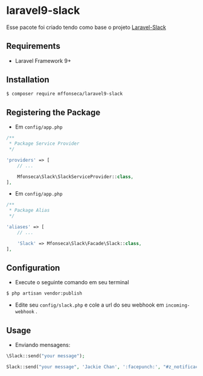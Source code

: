 # laravel9-slack

Esse pacote foi criado tendo como base o projeto [Laravel-Slack](https://github.com/gahlawat/laravel-slack/)

## Requirements

* Laravel Framework 9+

## Installation

```sh
$ composer require mffonseca/laravel9-slack
```

## Registering the Package

 - Em ```config/app.php```

```php
/**
 * Package Service Provider
 */

'providers' => [
    // ...

    Mfonseca\Slack\SlackServiceProvider::class,
],
```

- Em ```config/app.php```

```php
/**
 * Package Alias
 */

'aliases' => [
    // ...

    'Slack' => Mfonseca\Slack\Facade\Slack::class,
],
```

## Configuration

- Execute o seguinte comando em seu terminal

```sh
$ php artisan vendor:publish
```

- Edite seu ```config/slack.php``` e cole a url do seu webhook em ```incoming-webhook``` .

## Usage

- Enviando mensagens:

```php
\Slack::send("your message");
```

```php
Slack::send("your message", 'Jackie Chan', ':facepunch:', "#z_notificacoes");
```

